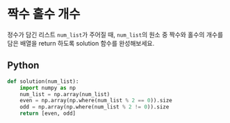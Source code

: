# 짝수 홀수 개수
정수가 담긴 리스트 `num_list`가 주어질 때, `num_list`의 원소 중 짝수와 홀수의 개수를 담은 배열을 return 하도록 solution 함수를 완성해보세요.

## Python
```python
def solution(num_list):
    import numpy as np
    num_list = np.array(num_list)
    even = np.array(np.where(num_list % 2 == 0)).size
    odd = np.array(np.where(num_list % 2 != 0)).size
    return [even, odd]
```
